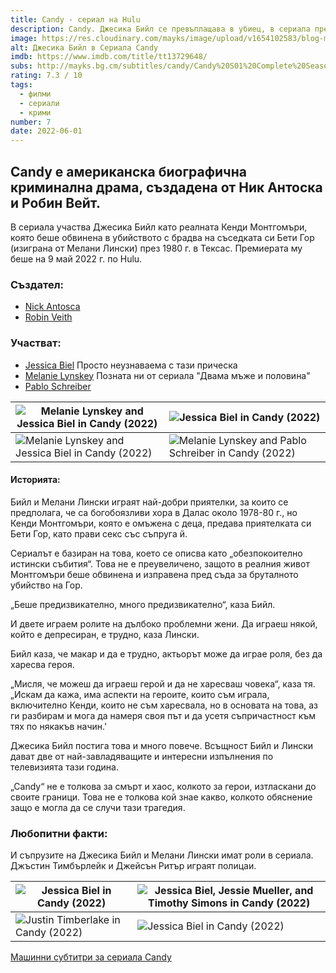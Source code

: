 ```yaml
---
title: Candy - сериал на Hulu
description: Candy. Джесика Бийл се превъплащава в убиец, в сериала пресъздаващ истинската история за Канди Монтгомъри и нейната жертва Бети Гор.
image: https://res.cloudinary.com/mayks/image/upload/v1654102583/blog-mayks/movies/candy/candy_1_s4ukoz.jpg
alt: Джесика Бийл в Сериала Candy
imdb: https://www.imdb.com/title/tt13729648/
subs: http://mayks.bg.cm/subtitles/candy/Candy%20S01%20Complete%20Season%201%201080p%20WEBRip%20AAC5.1%20x264-HODL.zip
rating: 7.3 / 10
tags:
  - филми
  - сериали
  - крими
number: 7
date: 2022-06-01
---
```


## Candy е американска биографична криминална драма, създаденa от Ник Антоска и Робин Вейт.

<div class="video">
  <video-player src="https://www.youtube.com/embed/LTbM06Ds42s" />
</div>

В сериала участва Джесика Бийл като реалната Кенди Монтгомъри, която беше обвинена в убийството с брадва на съседката си Бети Гор (изиграна от Мелани Лински) през 1980 г. в Тексас. Премиерата му беше на 9 май 2022 г. по Hulu.

### Създател:

-   [Nick Antosca](https://www.imdb.com/name/nm4528537/?ref_=tt_ov_wr)
-   [Robin Veith](https://www.imdb.com/name/nm2813715/?ref_=tt_ov_wr)

### Участват:

-   [Jessica Biel](https://www.imdb.com/name/nm0004754/?ref_=tt_ov_st)
    Просто неузнаваема с тази прическа
-   [Melanie Lynskey](https://www.imdb.com/name/nm0001491/?ref_=tt_ov_st)
    Позната ни от сериала "Двама мъже и половина"
-   [Pablo Schreiber](https://www.imdb.com/name/nm1032567/?ref_=tt_ov_st)


| ![Melanie Lynskey and Jessica Biel in Candy (2022)](https://res.cloudinary.com/mayks/image/upload/c_scale,w_330/v1654098766/blog-mayks/movies/candy/candy_7_rrl6rt.jpg) | ![Jessica Biel in Candy (2022)](https://res.cloudinary.com/mayks/image/upload/c_scale,w_330/v1654098766/blog-mayks/movies/candy/candy_9_iahasj.jpg) |
|--|--|
|![Melanie Lynskey and Jessica Biel in Candy (2022)](https://res.cloudinary.com/mayks/image/upload/c_scale,w_330/v1654098765/blog-mayks/movies/candy/candy_4_f3jpxr.jpg)  | ![Melanie Lynskey and Pablo Schreiber in Candy (2022)](https://res.cloudinary.com/mayks/image/upload/c_scale,w_330/v1654098766/blog-mayks/movies/candy/candy_6_bsuekd.jpg) |

#### Историята:

Бийл и Мелани Лински играят най-добри приятелки, за които се предполага, че са богобоязливи хора в Далас около 1978-80 г., но Кенди Монтгомъри, която е омъжена с деца, предава приятелката си Бети Гор, като прави секс със съпруга й.

Сериалът е базиран на това, което се описва като „обезпокоително истински събития“. Това не е преувеличено, защото в реалния живот Монтгомъри беше обвинена и изправена пред съда за бруталното убийство на Гор.

„Беше предизвикателно, много предизвикателно“, каза Бийл.

И двете играем ролите на дълбоко проблемни жени. Да играеш някой, който е депресиран, е трудно, каза Лински.

Бийл каза, че макар и да е трудно, актьорът може да играе роля, без да харесва героя.

„Мисля, че можеш да играеш герой и да не харесваш човека“, каза тя. „Искам да кажа, има аспекти на героите, които съм играла, включително Кенди, които не съм харесвала, но в основата на това, аз ги разбирам и мога да намеря своя път и да усетя съпричастност към тях по някакъв начин.'

Джесика Бийл постига това и много повече. Всъщност Бийл и Лински дават две от най-завладяващите и интересни изпълнения по телевизията тази година.

„Candy“ не е толкова за смърт и хаос, колкото за герои, изтласкани до своите граници. Това не е толкова кой знае какво, колкото обяснение защо е могла да се случи тази трагедия.

### Любопитни факти:

И съпрузите на Джесика Бийл и Мелани Лински имат роли в сериала. Джъстин Тимбърлейк и Джейсън Ритър играят полицаи.

| ![Jessica Biel in Candy (2022)](https://res.cloudinary.com/mayks/image/upload/c_scale,w_330/v1654098758/blog-mayks/movies/candy/candy_2_nfbj9v.jpg) | ![Jessica Biel, Jessie Mueller, and Timothy Simons in Candy (2022)](https://res.cloudinary.com/mayks/image/upload/c_scale,w_330/v1654098758/blog-mayks/movies/candy/candy_8_i71zjt.jpg) |
|--|--|
|![Justin Timberlake in Candy (2022)](https://res.cloudinary.com/mayks/image/upload/c_scale,w_330/v1654098757/blog-mayks/movies/candy/candy_5_d4duts.jpg)  | ![Jessica Biel in Candy (2022)](https://res.cloudinary.com/mayks/image/upload/c_scale,w_330/v1654098740/blog-mayks/movies/candy/candy_3_i9oued.jpg) |

[Машинни субтитри за сериала Candy](http://mayks.bg.cm/subtitles/candy/Candy%20S01%20Complete%20Season%201%201080p%20WEBRip%20AAC5.1%20x264-HODL.zip)
